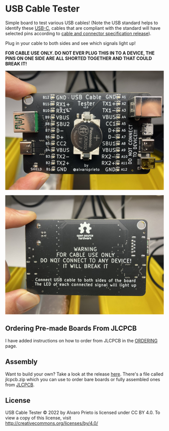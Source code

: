 # USB Cable Tester

Simple board to test various USB cables! (Note the USB standard helps to identify these [USB-C](https://www.usb.org/usb-type-cr-cable-and-connector-specification), cables that are compliant with the standard will have selected pins according to [cable and connector specification release](https://www.usb.org/sites/default/files/USB%20Type-C%202.2%20Release%20202210%20%281%29.zip)). 

Plug in your cable to both sides and see which signals light up!

**FOR CABLE USE ONLY. DO NOT EVER PLUG THIS IN TO A DEVICE, THE PINS ON ONE SIDE ARE ALL SHORTED TOGETHER AND THAT COULD BREAK IT!**

![Board Front](img/front.jpg)

![Board Back](img/back.jpg)

## Ordering Pre-made Boards From JLCPCB
I have added instructions on how to order from JLCPCB in the [ORDERING](ORDERING.md) page.

## Assembly
Want to build your own? Take a look at the release [here](https://github.com/alvarop/usb_c_cable_tester/releases/tag/v2.0). There's a file called jlcpcb.zip which you can use to order bare boards or fully assembled ones from [JLCPCB](https://jlcpcb.com/).

## License
USB Cable Tester © 2022 by Alvaro Prieto is licensed under CC BY 4.0. To view a copy of this license, visit http://creativecommons.org/licenses/by/4.0/
